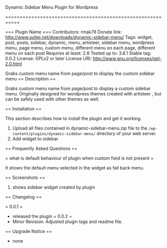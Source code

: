 Dynamic Sidebar Menu Plugin for Wordpress

===========================================================

=== Plugin Name ===
Contributors: rmak78 
Donate link: http://www.sutlej.net/downloads/dynamic-sidebar-menu/
Tags: widget, post, posts, sidebar, dynamic, menu, artisteer, sidebar menu, wordpress menu, page menu, custom menu, different menu on each page, different menu on each post
Requires at least: 2.8
Tested up to:  3.8.1
Stable tag: 0.0.2
License: GPLv2 or later
License URI: http://www.gnu.org/licenses/gpl-2.0.html

Grabs custom menu name from page/post to display the custom sidebar menu
== Description ==

Grabs custom menu name from page/post to display a custom sidebar menu. Originally designed for wordpress themes created with artisteer , but can be safely used with other themes as well.


== Installation ==

This section describes how to install the plugin and get it working.

1. Upload all files contained in dynamic-sidebar-menu.zip file to the `/wp-content/plugins/dynamic-sidebar-menu/` directory of your web server.
2. Add widget to sidebar



== Frequently Asked Questions ==

= what is default behaviour of plugin when custom field is not present =

It shows the default menu selected in the widget as fall back menu.

== Screenshots ==

1. shows sidebar widget created by plugin

== Changelog ==

= 0.0.1 =
* released the plugin
 = 0.0.2 =
* Minor Revision: Adjusted plugin tags and readme file. 


== Upgrade Notice ==
* none